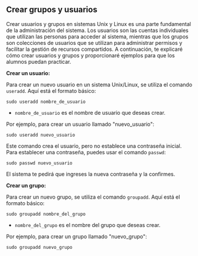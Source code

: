 ## Crear grupos y usuarios

Crear usuarios y grupos en sistemas Unix y Linux es una parte fundamental de la administración del sistema. Los usuarios son las cuentas individuales que utilizan las personas para acceder al sistema, mientras que los grupos son colecciones de usuarios que se utilizan para administrar permisos y facilitar la gestión de recursos compartidos. A continuación, te explicaré cómo crear usuarios y grupos y proporcionaré ejemplos para que los alumnos puedan practicar.

**Crear un usuario:**

Para crear un nuevo usuario en un sistema Unix/Linux, se utiliza el comando `useradd`. Aquí está el formato básico:

```shell
sudo useradd nombre_de_usuario
```

- `nombre_de_usuario` es el nombre de usuario que deseas crear.

Por ejemplo, para crear un usuario llamado "nuevo_usuario":

```shell
sudo useradd nuevo_usuario
```

Este comando crea el usuario, pero no establece una contraseña inicial. Para establecer una contraseña, puedes usar el comando `passwd`:

```shell
sudo passwd nuevo_usuario
```

El sistema te pedirá que ingreses la nueva contraseña y la confirmes.

**Crear un grupo:**

Para crear un nuevo grupo, se utiliza el comando `groupadd`. Aquí está el formato básico:

```shell
sudo groupadd nombre_del_grupo
```

- `nombre_del_grupo` es el nombre del grupo que deseas crear.

Por ejemplo, para crear un grupo llamado "nuevo_grupo":

```shell
sudo groupadd nuevo_grupo
```
